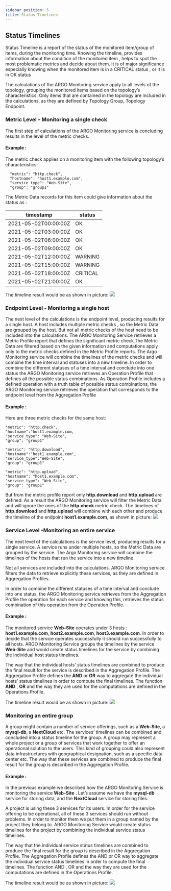 ```yaml
---
sidebar_position: 5
title: Status Timelines 
---
```


## Status Timelines 
Status Timeline is a report of the status of the monitored item/group of items, during the monitoring time. Knowing the timeline, provides information about the condition of the monitored item  , helps to spot the most problematic metrics and decide about them. It is of major significance especially knowing when the monitored item is in a CRITICAL status , or it is in OK status 

The calculations of the ARGO Monitoring service apply to all levels of the topology, grouping the monitored items based on the topology’s characteristics. Only items that are contained in the topology are included in the calculations, as they are defined by Topology Group, Topology Endpoint.

### Metric Level  - Monitoring a single check 

The first step of calculations of the ARGO Monitoring service is concluding results in the level of the metric checks. 

#### Example :  

The metric check applies on a monitoring item with the following topology’s characteristics:
```
  "metric": "http.check",
  "hostname": "host1.example.com",
  "service_type": "Web-Site",
  "group": "group1"
```

The Metric Data records for this item could give information about the status as : 

timestamp  | status
------------- | -------------
2021-05-02T00:00:00Z  | OK
2021-05-02T03:00:00Z  | OK
2021-05-02T06:00:00Z  | OK
2021-05-02T09:00:00Z  | OK
2021-05-02T12:00:00Z  | WARNING
2021-05-02T15:00:00Z  | WARNING
2021-05-02T18:00:00Z  | CRITICAL
2021-05-02T21:00:00Z  | OK

The timeline result would be as shown in picture: ![](/img/reports/metrictimelines.png) 

### Endpoint Level  - Monitoring a single host  

The next level of the calculations is the endpoint level, producing results for a single host. A host includes multiple metric checks , so the Metric Data are grouped by the host. But not all metric checks of the host need to be included into the calculations. 
The ARGO Monitoring Service retrieves a Metric Profile report that defines the significant metric check.The Metric Data are filtered based on the given information and computations apply only to the metric checks defined in the Metric Profile reports.  The Argo Monitoring service will combine the timelines of the metric checks and will combine the time interval and statuses into a new timeline.  In order to combine the different statuses of a time interval and conclude into one status the ARGO Monitoring service retrieves an Operation Profile that defines all the possible status combinations. As Operation Profile includes a defined operation with a truth table of possible status combinations, the ARGO Monitoring service retrieves the operation that corresponds to the endpoint level from the Aggregation Profile

#### Example :  

Here are three  metric checks for the same host: 

```
"metric": "http.check",         
"hostname":"host1.example.com,
"service_type": "Web-Site",
"group": "group1" `
```

```
"metric": "http.download",
"hostname":"host1.example.com",
"service_type":"Web-Site",
"group": "group1"
```

```
"metric": "http.upload",
"hostname": "host1.example.com",
"service_type": "Web-Site",
"group": "group1"
```

But from the metric profile report only **http.download** and **http.upload** are defined. 
As a result the ARGO Monitoring service will filter the Metric Data and will ignore the ones of the  **http.check** metric check. The timelines of **http.download** and **http.upload** will combine with each other and produce the timeline of the endpoint **host1.example.com**, as shown in picture: ![](/img/reports/endptimelines.png) 

### Service Level  -Monitoring an entire service 

The next level of the calculations is the service level, producing results for a single service. A service runs under multiple hosts, so the Metric Data are grouped by the service.  The Argo Monitoring service will combine the timelines of the hosts that run the service into a new timeline.

Not all services are included into the calculations. ARGO Monitoring service filters the data to retrieve explicitly these services, as they are defined in Aggregation Profiles.

In order to combine the different statuses of a time interval and conclude into one status, the ARGO Monitoring service retrieves from the Aggregation Profile the operation for each service and knowing this, retrieves the status combination of this operation from the Operation Profile.

#### Example : 

The monitored service **Web-Site** operates under 3 hosts :
**host1.example.com**, **host2.example.com**, **host3.example.com**. In order to decide that the service operates successfully it should run successfully to all hosts. ARGO Monitoring Service groups the timelines by the service **Web-Site** and would create status timelines for the service by combining the individual host status timelines.  
 
The way that the individual hosts’ status timelines are combined to produce the final result for the service is described in the Aggregation Profile. The Aggregation Profile defines the **AND** or **OR** way to aggregate the individual hosts’ status timelines  in order to compute the final timelines. The function **AND** , **OR** and the way they are used for the computations are defined in the Operations Profile. 

The timeline result would be as shown in picture: ![](/img/reports/servicetimelines.png) 

### Monitoring an entire group 

A group might contain a number of service offerings, such as a **Web-Site**, a **mysql-db**, a **NextCloud** etc. The services’ timelines can be combined and concluded into a status timeline for the group.  A group may represent a whole project or a group of services that work together to offer an operational solution to the users. This kind of grouping could also represent data infrastructures with geographical designation, such as a specific data center etc.
The way that these services are combined to produce the final result for the group is described in the Aggregation Profile. 

#### Example : 

In the previous example we described how the ARGO Monitoring Service is monitoring the service **Web-Site** . Let’s assume we have the **mysql-db** service for storing data, and the **NextCloud** service for storing files. 

A project is using these 3 services for its users. In order for the service offering to be  operational, all of these 3 services should run without problems. In order to monitor them we put them in a group named by the project they belong to.  ARGO Monitoring Service would create status timelines for the project by combining the individual service status timelines.

The way that the individual service status timelines are combined to produce the final result for the group is described in the Aggregation Profile. The Aggregation Profile defines the AND or OR way to aggregate the individual service status timelines  in order to compute the final timelines. The function AND , OR and the way they are used for the computations are defined in the Operations Profile. 


The timeline result would be as shown in picture: ![](/img/reports/grouptimelines.png) 

